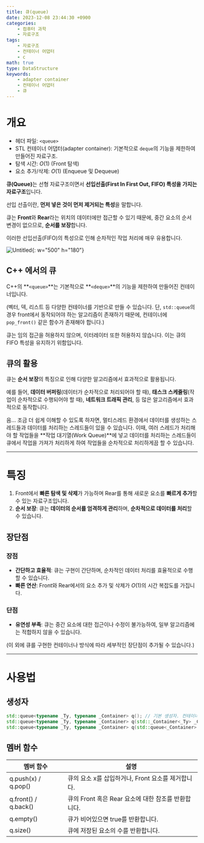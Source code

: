 ```yaml
---
title: 큐(queue)
date: 2023-12-08 23:44:30 +0900
categories:
    - 컴퓨터 과학
    - 자료구조
tags:
    - 자료구조
    - 컨테이너 어댑터
    - c
math: true
type: DataStructure
keywords:
    - adapter container
    - 컨테이너 어댑터
    - 큐
---
```


# 개요

- 헤더 파일: `<queue>`
- STL 컨테이너 어댑터(adapter container): 기본적으로 `deque`의 기능을 제한하여 만들어진 자료구조.
- 탐색 시간: $O(1)$ (Front 탐색)
- 요소 추가/삭제: $O(1)$ (Enqueue 및 Dequeue)

<span class="keyword">**큐(Queue)**</span>는 선형 자료구조이면서 **<span class="font_highlight">선입선출(First In First Out, FIFO)</span> 특성을 가지는 자료구조**입니다.

선입 선출이란, **먼저 넣은 것이 먼저 제거되는 특성**을 말합니다.

큐는 **Front**와 **Rear**라는 위치의 데이터에만 접근할 수 있기 때문에, 중간 요소의 순서 변경이 없으므로, <span class="important">**순서를 보장**</span>합니다.

이러한 선입선출(FIFO)의 특성으로 인해 순차적인 작업 처리에 매우 유용합니다.

![Untitled](https://i.postimg.cc/MZtjvcT2/2023-12-04-134138.png){: w="500" h="180"}

## C++ 에서의 큐

C++의 **`<queue>`**는 기본적으로 **`<deque>`**의 기능을 제한하여 만들어진 컨테이너입니다.

(벡터, 덱, 리스트 등 다양한 컨테이너를 기반으로 만들 수 있습니다. 단, `std::queue`의 경우 front에서 동작되어야 하는 알고리즘이 존재하기 때문에, 컨테이너에 `pop_front()` 같은 함수가 존재해야 합니다.)

<span class="font_highlight">큐는 임의 접근을 허용하지 않으며, 이터레이터 또한 허용하지 않습니다</span>. 이는 큐의 FIFO 특성을 유지하기 위함입니다.

## 큐의 활용

큐는 <span class="important">**순서 보장**</span>의 특징으로 인해 다양한 알고리즘에서 효과적으로 활용됩니다.

예를 들어, **데이터 버퍼링**(데이터가 순차적으로 처리되어야 할 때), **태스크 스케줄링**(작업이 순차적으로 수행되어야 할 때), **네트워크 트래픽 관리**, 등 많은 알고리즘에서 효과적으로 동작합니다.

음… 조금 더 쉽게 이해할 수 있도록 하자면, 멀티스레드 환경에서 데이터를 생성하는 스레드들과 데이터를 처리하는 스레드들이 있을 수 있습니다.
이때, 여러 스레드가 처리해야 할 작업들을 **작업 대기열(Work Queue)**에 넣고 데이터를 처리하는 스레드들이 큐에서 작업을 가져가 처리하게 하여 작업들을 순차적으로 처리하게끔 할 수 있습니다.

---

# 특징

1. Front에서 <span class="important">**빠른 탐색 및 삭제**</span>가 가능하며 Rear를 통해 새로운 요소를 <span class="important">**빠르게 추가**</span>할 수 있는 자료구조입니다.
2. <span class="important">**순서 보장**</span>: 큐는 **데이터의 순서를 엄격하게 관리**하며, **순차적으로 데이터를 처리**할 수 있습니다.

## 장단점

### 장점

- <span class="important">**간단하고 효율적**</span>: 큐는 구현이 간단하며, 순차적인 데이터 처리를 효율적으로 수행할 수 있습니다.
- <span class="important">**빠른 연산**</span>: Front와 Rear에서의 요소 추가 및 삭제가 $O(1)$의 시간 복잡도를 가집니다.

### 단점

- <span class="important">**유연성 부족**</span>: 큐는 중간 요소에 대한 접근이나 수정이 불가능하여, 일부 알고리즘에는 적합하지 않을 수 있습니다.

(이 외에 큐를 구현한 컨테이너나 방식에 따라 세부적인 장단점이 추가될 수 있습니다.)

---

# 사용법

## 생성자

```cpp
std::queue<typename _Ty, typename _Container> q(); // 기본 생성자. 컨테이너를 선택할 수 있습니다.
std::queue<typename _Ty, typename _Container> q(std::_Container<_Ty> _Cont); // 기존의 컨테이너 데이터로 큐를 만듭니다.
std::queue<typename _Ty, typename _Container> q(std::queue<_Container> _Right); // 기존의 큐를 복사합니다.
```

## 멤버 함수

| 멤버 함수 | 설명 |
| --- | --- |
| q.push(x) / q.pop() | 큐의 요소 x를 삽입하거나, Front 요소를 제거합니다. |
| q.front() / q.back() | 큐의 Front 혹은 Rear 요소에 대한 참조를 반환합니다. |
| q.empty() | 큐가 비어있으면 true를 반환합니다. |
| q.size() | 큐에 저장된 요소의 수를 반환합니다. |